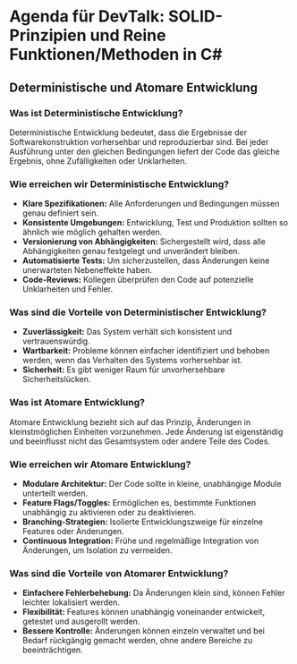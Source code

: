 # Agenda für DevTalk: SOLID-Prinzipien und Reine Funktionen/Methoden in C#

## Deterministische und Atomare Entwicklung

### Was ist Deterministische Entwicklung?
Deterministische Entwicklung bedeutet, dass die Ergebnisse der Softwarekonstruktion vorhersehbar und reproduzierbar sind. Bei jeder Ausführung unter den gleichen Bedingungen liefert der Code das gleiche Ergebnis, ohne Zufälligkeiten oder Unklarheiten.

### Wie erreichen wir Deterministische Entwicklung?
- **Klare Spezifikationen:** Alle Anforderungen und Bedingungen müssen genau definiert sein.
- **Konsistente Umgebungen:** Entwicklung, Test und Produktion sollten so ähnlich wie möglich gehalten werden.
- **Versionierung von Abhängigkeiten:** Sichergestellt wird, dass alle Abhängigkeiten genau festgelegt und unverändert bleiben.
- **Automatisierte Tests:** Um sicherzustellen, dass Änderungen keine unerwarteten Nebeneffekte haben.
- **Code-Reviews:** Kollegen überprüfen den Code auf potenzielle Unklarheiten und Fehler.

### Was sind die Vorteile von Deterministischer Entwicklung?
- **Zuverlässigkeit:** Das System verhält sich konsistent und vertrauenswürdig.
- **Wartbarkeit:** Probleme können einfacher identifiziert und behoben werden, wenn das Verhalten des Systems vorhersehbar ist.
- **Sicherheit:** Es gibt weniger Raum für unvorhersehbare Sicherheitslücken.

### Was ist Atomare Entwicklung?
Atomare Entwicklung bezieht sich auf das Prinzip, Änderungen in kleinstmöglichen Einheiten vorzunehmen. Jede Änderung ist eigenständig und beeinflusst nicht das Gesamtsystem oder andere Teile des Codes.

### Wie erreichen wir Atomare Entwicklung?
- **Modulare Architektur:** Der Code sollte in kleine, unabhängige Module unterteilt werden.
- **Feature Flags/Toggles:** Ermöglichen es, bestimmte Funktionen unabhängig zu aktivieren oder zu deaktivieren.
- **Branching-Strategien:** Isolierte Entwicklungszweige für einzelne Features oder Änderungen.
- **Continuous Integration:** Frühe und regelmäßige Integration von Änderungen, um Isolation zu vermeiden.

### Was sind die Vorteile von Atomarer Entwicklung?
- **Einfachere Fehlerbehebung:** Da Änderungen klein sind, können Fehler leichter lokalisiert werden.
- **Flexibilität:** Features können unabhängig voneinander entwickelt, getestet und ausgerollt werden.
- **Bessere Kontrolle:** Änderungen können einzeln verwaltet und bei Bedarf rückgängig gemacht werden, ohne andere Bereiche zu beeinträchtigen.
